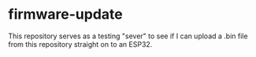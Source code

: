 # firmware-update
This repository serves as a testing "sever" to see if I can upload a .bin file from this repository straight on to an ESP32.
